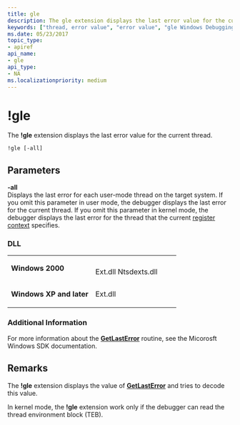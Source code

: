 ```yaml
---
title: gle
description: The gle extension displays the last error value for the current thread.
keywords: ["thread, error value", "error value", "gle Windows Debugging"]
ms.date: 05/23/2017
topic_type:
- apiref
api_name:
- gle
api_type:
- NA
ms.localizationpriority: medium
---
```


# !gle


The **!gle** extension displays the last error value for the current thread.

```dbgcmd
!gle [-all]
```

## <span id="ddk__gle_dbg"></span><span id="DDK__GLE_DBG"></span>Parameters


<span id="_______-all______"></span><span id="_______-ALL______"></span> **-all**   
Displays the last error for each user-mode thread on the target system. If you omit this parameter in user mode, the debugger displays the last error for the current thread. If you omit this parameter in kernel mode, the debugger displays the last error for the thread that the current [register context](changing-contexts.md#register-context) specifies.

### <span id="DLL"></span><span id="dll"></span>DLL

<table>
<colgroup>
<col width="50%" />
<col width="50%" />
</colgroup>
<tbody>
<tr class="odd">
<td align="left"><p><strong>Windows 2000</strong></p></td>
<td align="left"><p></p>
Ext.dll
Ntsdexts.dll</td>
</tr>
<tr class="even">
<td align="left"><p><strong>Windows XP and later</strong></p></td>
<td align="left"><p>Ext.dll</p></td>
</tr>
</tbody>
</table>

 

### <span id="Additional_Information"></span><span id="additional_information"></span><span id="ADDITIONAL_INFORMATION"></span>Additional Information

For more information about the [**GetLastError**](/windows/win32/api/errhandlingapi/nf-errhandlingapi-getlasterror) routine, see the Micorosft Windows SDK documentation.

Remarks
-------

The **!gle** extension displays the value of [**GetLastError**](/windows/win32/api/errhandlingapi/nf-errhandlingapi-getlasterror) and tries to decode this value.

In kernel mode, the **!gle** extension work only if the debugger can read the thread environment block (TEB).

 

